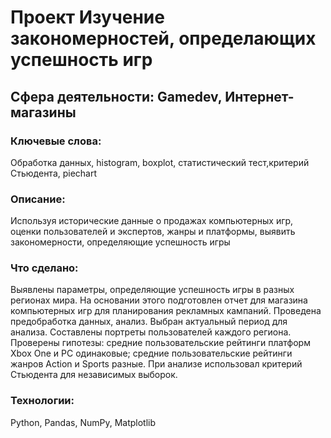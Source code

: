 # Проект Изучение закономерностей, определающих успешность игр

## Сфера деятельности: Gamedev, Интернет-магазины

### Ключевые слова:
Обработка данных, histogram, boxplot, статистический тест,критерий Стьюдента, piechart

### Описание:

Используя исторические данные о продажах компьютерных игр, оценки пользователей и экспертов,
жанры и платформы, выявить закономерности, определяющие успешность игры 

### Что сделано:

Выявлены параметры, определяющие успешность игры в разных регионах мира. На
основании этого подготовлен отчет для магазина компьютерных игр для планирования
рекламных кампаний. Проведена предобработка данных, анализ. Выбран актуальный
период для анализа. Составлены портреты пользователей каждого региона. Проверены
гипотезы: средние пользовательские рейтинги платформ Xbox One и PC одинаковые;
средние пользовательские рейтинги жанров Action и Sports разные. При анализе использовал критерий Стьюдента для независимых выборок.

### Технологии:

Python, Pandas, NumPy, Matplotlib
